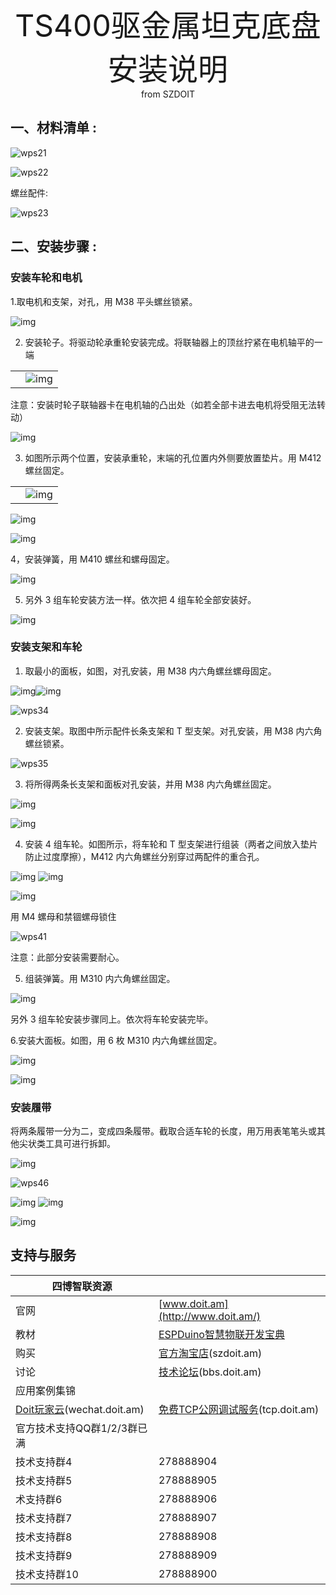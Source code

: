  <center> <font size=10> TS400驱金属坦克底盘安装说明 </font></center>

<center> from SZDOIT </center>

## 一、材料清单 :

![wps21](https://github.com/SmartArduino/zhdocs/raw/master/zhSmartCAR/TS_Series/TS400/wps21.png)

![wps22](https://github.com/SmartArduino/zhdocs/raw/master/zhSmartCAR/TS_Series/TS400/wps22.png)

螺丝配件:

![wps23](https://github.com/SmartArduino/zhdocs/raw/master/zhSmartCAR/TS_Series/TS400/wps23.png)

## 二、安装步骤 :

### 安装车轮和电机

1.取电机和支架，对孔，用 M38 平头螺丝锁紧。

 ![img](https://github.com/SmartArduino/zhdocs/raw/master/zhSmartCAR/TS_Series/TS400/wps24.jpg)

2. 安装轮子。将驱动轮承重轮安装完成。将联轴器上的顶丝拧紧在电机轴平的一端

|      |                                                              |
| ---- | ------------------------------------------------------------ |
|      | ![img](https://github.com/SmartArduino/zhdocs/raw/master/zhSmartCAR/TS_Series/TS400/wps25.png) |

注意：安装时轮子联轴器卡在电机轴的凸出处（如若全部卡进去电机将受阻无法转动）

![img](https://github.com/SmartArduino/zhdocs/raw/master/zhSmartCAR/TS_Series/TS400/wps26.png) 

3. 如图所示两个位置，安装承重轮，末端的孔位置内外侧要放置垫片。用 M412 螺丝固定。

|      |                                                              |
| ---- | ------------------------------------------------------------ |
|      | ![img](https://github.com/SmartArduino/zhdocs/raw/master/zhSmartCAR/TS_Series/TS400/wps27.jpg) |

![img](https://github.com/SmartArduino/zhdocs/raw/master/zhSmartCAR/TS_Series/TS400/wps28.jpg) 



![img](https://github.com/SmartArduino/zhdocs/raw/master/zhSmartCAR/TS_Series/TS400/wps29.png)

 

4，安装弹簧，用 M410 螺丝和螺母固定。

![img](https://github.com/SmartArduino/zhdocs/raw/master/zhSmartCAR/TS_Series/TS400/wps30.png) 

5. 另外 3 组车轮安装方法一样。依次把 4 组车轮全部安装好。

![img](https://github.com/SmartArduino/zhdocs/raw/master/zhSmartCAR/TS_Series/TS400/wps31.jpg) 

 

### 安装支架和车轮

1. 取最小的面板，如图，对孔安装，用 M38 内六角螺丝螺母固定。

![img](https://github.com/SmartArduino/zhdocs/raw/master/zhSmartCAR/TS_Series/TS400/wps33.png)![img](https://github.com/SmartArduino/zhdocs/raw/master/zhSmartCAR/TS_Series/TS400/wps32.png)

![wps34](https://github.com/SmartArduino/zhdocs/raw/master/zhSmartCAR/TS_Series/TS400/wps34.jpg)

2. 安装支架。取图中所示配件长条支架和 T 型支架。对孔安装，用 M38 内六角螺丝锁紧。

![wps35](https://github.com/SmartArduino/zhdocs/raw/master/zhSmartCAR/TS_Series/TS400/wps35.png)

3. 将所得两条长支架和面板对孔安装，并用 M38 内六角螺丝固定。

![img](https://github.com/SmartArduino/zhdocs/raw/master/zhSmartCAR/TS_Series/TS400/wps36.jpg) 



![img](https://github.com/SmartArduino/zhdocs/raw/master/zhSmartCAR/TS_Series/TS400/wps37.png) 

4. 安装 4 组车轮。如图所示，将车轮和 T 型支架进行组装（两者之间放入垫片防止过度摩擦），M412 内六角螺丝分别穿过两配件的重合孔。

![img](https://github.com/SmartArduino/zhdocs/raw/master/zhSmartCAR/TS_Series/TS400/wps38.png)	![img](https://github.com/SmartArduino/zhdocs/raw/master/zhSmartCAR/TS_Series/TS400/wps39.png)

![img](https://github.com/SmartArduino/zhdocs/raw/master/zhSmartCAR/TS_Series/TS400/wps40.jpg) 

用 M4 螺母和禁锢螺母锁住

![wps41](https://github.com/SmartArduino/zhdocs/raw/master/zhSmartCAR/TS_Series/TS400/wps41.png)

注意：此部分安装需要耐心。

5. 组装弹簧。用 M310 内六角螺丝固定。

![img](https://github.com/SmartArduino/zhdocs/raw/master/zhSmartCAR/TS_Series/TS400/wps42.png)

另外 3 组车轮安装步骤同上。依次将车轮安装完毕。

 6.安装大面板。如图，用 6 枚 M310 内六角螺丝固定。

![img](https://github.com/SmartArduino/zhdocs/raw/master/zhSmartCAR/TS_Series/TS400/wps43.png) 

![img](https://github.com/SmartArduino/zhdocs/raw/master/zhSmartCAR/TS_Series/TS400/wps44.png) 

### 安装履带

将两条履带一分为二，变成四条履带。截取合适车轮的长度，用万用表笔笔头或其他尖状类工具可进行拆卸。

![img](https://github.com/SmartArduino/zhdocs/raw/master/zhSmartCAR/TS_Series/TS400/wps45.png) 

![wps46](https://github.com/SmartArduino/zhdocs/raw/master/zhSmartCAR/TS_Series/TS400/wps46.jpg) 

![img](https://github.com/SmartArduino/zhdocs/raw/master/zhSmartCAR/TS_Series/TS400/wps47.png)	![img](https://github.com/SmartArduino/zhdocs/raw/master/zhSmartCAR/TS_Series/TS400/wps48.png)



![img](https://github.com/SmartArduino/zhdocs/raw/master/zhSmartCAR/TS_Series/TS400/wps49.jpg) 

##  支持与服务

| 四博智联资源                                        |                                                              |
| --------------------------------------------------- | ------------------------------------------------------------ |
| 官网                                                | [www.doit.am](http://www.doit.am/)                           |
| 教材                                                | [ESPDuino智慧物联开发宝典](https://item.taobao.com/item.htm?spm=a1z10.3-c.w4002-7420449993.9.Bgp1Ll&id=520583000610) |
| 购买                                                | [官方淘宝店](https://szdoit.taobao.com/)(szdoit.am)          |
| 讨论                                                | [技术论坛](http://bbs.doit.am/forum.php)(bbs.doit.am)        |
| 应用案例集锦                                        |                                                              |
| [Doit玩家云](http://wechat.doit.am)(wechat.doit.am) | [免费TCP公网调试服务](http://tcp.doit.am)(tcp.doit.am)       |
| 官方技术支持QQ群1/2/3群已满                         |                                                              |
| 技术支持群4                                         | 278888904                                                    |
| 技术支持群5                                         | 278888905                                                    |
| 术支持群6                                           | 278888906                                                    |
| 技术支持群7                                         | 278888907                                                    |
| 技术支持群8                                         | 278888908                                                    |
| 技术支持群9                                         | 278888909                                                    |
| 技术支持群10                                        | 278888900                                                    |